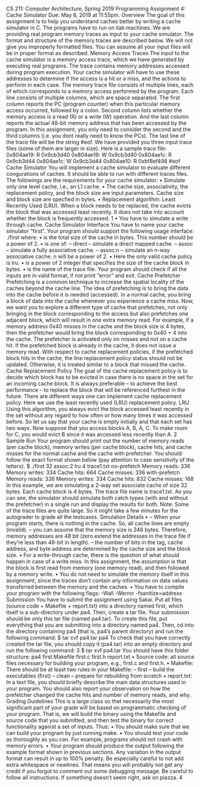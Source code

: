 CS 211: Computer Architecture, Spring 2019
Programming Assignment 4: Cache Simulator
Due: May 6, 2019 at 11:55pm.
Overview
The goal of this assignment is to help you understand caches better by writing a cache simulator in C. The
programs have to run on ilab machines. We are providing real program memory traces as input to your
cache simulator. The format and structure of the memory traces are described below.
We will not give you improperly formatted files. You can assume all your input files will be in proper format
as described.
Memory Access Traces
The input to the cache simulator is a memory access trace, which we have generated by executing real
programs. The trace contains memory addresses accessed during program execution. Your cache simulator
will have to use these addresses to determine if the access is a hit or a miss, and the actions to perform in
each case. The memory trace file consists of multiple lines, each of which corresponds to a memory access
performed by the program. Each line consists of multiple columns, which are space separated. The first
column reports the PC (program counter) when this particular memory access occurred, followed by a colon.
Second column lists whether the memory access is a read (R) or a write (W) operation. And the last column
reports the actual 48-bit memory address that has been accessed by the program. In this assignment, you
only need to consider the second and the third columns (i.e. you dont really need to know the PCs). The
last line of the trace file will be the string #eof. We have provided you three input trace files (some of them
are larger in size).
Here is a sample trace file:
0x804ae19: R 0x9cb3d40
0x804ae19: W 0x9cb3d40
0x804ae1c: R 0x9cb3d44
0x804ae1c: W 0x9cb3d44
0x804ae10: R 0xbf8ef498
#eof
Cache Simulator
You will implement a cache simulator to evaluate different congurations of caches. It should be able to run
with different traces files. The followings are the requirements for your cache simulator:
• Simulate only one level cache, i.e., an L1 cache.
• The cache size, associativity, the replacement policy, and the block size are input parameters. Cache
size and block size are specfied in bytes.
• Replacement algorithm: Least Recently Used (LRU). When a block needs to be replaced, the cache
evicts the block that was accessed least recently. It does not take into account whether the block is
frequently accessed.
1
• You have to simulate a write through cache.
Cache Simulator Interface
You have to name your cache simulator “first”. Your program should support the following usage interface:
./first <cache size> <associativity> <cache policy> <block size> <trace file>
where:
• <cache size> is the total size of the cache in bytes. This number should be a power of 2.
• <associativity> is one of:
– direct – simulate a direct mapped cache.
– assoc – simulate a fully associative cache.
– assoc:n – simulate an n-way associative cache. n will be a power of 2.
• <cache policy> Here the only valid cache policy is lru.
• <block size> is a power of 2 integer that specifies the size of the cache block in bytes.
• <trace file> is the name of the trace file.
Your program should check if all the inputs are in valid format, if not print “error” and exit.
Cache Prefetcher
Prefetching is a common technique to increase the spatial locality of the caches beyond the cache line. The
idea of prefetching is to bring the data into the cache before it is needed (accessed). In a normal cache, you
bring a block of data into the cache whenever you experience a cache miss. Now, we want you to explore a
different type of cache that prefetches, not only bringing in the block corresponding to the access but also
prefetches one adjacent block, which will result in one extra memory read.
For example, if a memory address 0x40 misses in the cache and the block size is 4 bytes, then the prefetcher
would bring the block corresponding to 0x40 + 4 into the cache. The prefetcher is activated only on misses
and not on a cache hit. If the prefetched block is already in the cache, it does not issue a memory read.
With respect to cache replacement policies, if the prefetched block hits in the cache, the line replacement
policy status should not be updated. Otherwise, it is treated similar to a block that missed the cache.
Cache Replacement Policy
The goal of the cache replacement policy is to decide which block has to be evicted in case there is no space
in the set for an incoming cache block. It is always preferable – to achieve the best performance – to replace
the block that will be referenced furthest in the future. There are different ways one can implement cache
replacement policy. Here we use the least recently used (LRU) replacement policy.
LRU
Using this algorithm, you always evict the block accessed least recently in the set without any regard to how
often or how many times it was accessed before. So let us say that your cache is empty initially and that
each set has two ways. Now suppose that you access blocks A, B, A, C. To make room for C, you would
evict B since it was accessed less recently than A.
2
Sample Run
Your program should print out the number of memory reads (per cache block), memory writes (per cache
block), cache hits, and cache misses for the normal cache and the cache with prefetcher. You should follow
the exact format shown below (pay attention to case sensitivity of the letters).
$ ./first 32 assoc:2 lru 4 trace1.txt
no-prefetch
Memory reads: 336
Memory writes: 334
Cache hits: 664
Cache misses: 336
with-prefetch
Memory reads: 336
Memory writes: 334
Cache hits: 832
Cache misses: 168
In this example, we are simulating a 2-way set associate cache of size 32 bytes. Each cache block is 4 bytes.
The trace file name is trace1.txt. As you can see, the simulator should simulate both catch types (with and
without the prefetcher) in a single run and display the results for both. Note: Some of the trace files are
quite large. So it might take a few minutes for the autograder to grade all the testcases.
Simulation Details
• – When your program starts, there is nothing in the cache. So, all cache lines are empty (invalid).
– you can assume that the memory size is 248 bytes. Therefore, memory addresses are 48 bit (zero
extend the addresses in the trace file if they’re less than 48-bit in length).
– the number of bits in the tag, cache address, and byte address are determined by the cache size
and the block size.
• For a write-through cache, there is the question of what should happen in case of a write miss. In this
assignment, the assumption is that the block is first read from memory (one memory read), and then
followed by a memory write.
• You do not need to simulate the memory itself in this assignment, since the traces don’t contain any
information on data values transferred between the memory and the caches.
• You have to compile your program with the following flags: -Wall -Werror -fsanitize=address
Submission
You have to submit the assignment using Sakai. Put all files (source code + Makefile + report.txt) into a
directory named first, which itself is a sub-directory under pa4. Then, create a tar file. Your submission
should be only this tar file (named pa4.tar).
To create this file, put everything that you are submitting into a directory named pa4. Then, cd into the
directory containing pa4 (that is, pa4’s parent directory) and run the following command:
$ tar cvf pa4.tar pa4
To check that you have correctly created the tar file, you should copy it (pa4.tar) into an empty directory
and run the following command:
3
$ tar xvf pa4.tar
You should have this folder structure:
pa4
first
Makefile
first.c
first.h
report.txt
• Source code: all source files necessary for building your program, e.g., first.c and first.h.
• Makefile: There should be at least two rules in your Makefile:
– first – build the executables (first)
– clean – prepare for rebuilding from scratch
• report.txt: In a text file, you should briefly describe the main data structures used in your program.
You should also report your observation on how the prefetcher changed the cache hits and number of
memory reads, and why.
Grading Guidelines
This is a large class so that necessarily the most significant part of your grade will be based on programmatic
checking of your program. That is, we will build the binary using the Makefile and source code that you
submitted, and then test the binary for correct functionality against a set of inputs. Thus:
• You should make sure that we can build your program by just running make.
• You should test your code as thoroughly as you can. For example, programs should not crash with
memory errors.
• Your program should produce the output following the example format shown in previous sections.
Any variation in the output format can result in up to 100% penalty. Be especially careful to not
add extra whitespace or newlines. That means you will probably not get any credit if you forgot to
comment out some debugging message.
Be careful to follow all instructions. If something doesn’t seem right, ask on piazza.
4
